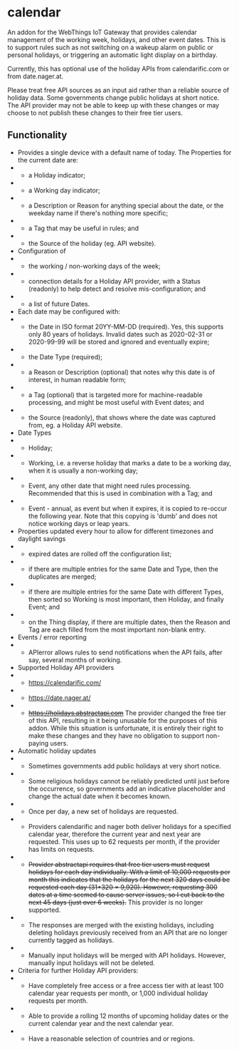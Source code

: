 # calendar
An addon for the WebThings IoT Gateway that provides calendar management of the working week, holidays, and other event dates.
This is to support rules such as not switching on a wakeup alarm on public or personal holidays, or triggering an automatic light display on a birthday.

Currently, this has optional use of the holiday APIs from calendarific.com or from date.nager.at.

Please treat free API sources as an input aid rather than a reliable source of holiday data. Some governments change public holidays at short notice.
The API provider may not be able to keep up with these changes or may choose to not publish these changes to their free tier users.

## Functionality
- Provides a single device with a default name of today. The Properties for the current date are:
- - a Holiday indicator;
- - a Working day indicator;
- - a Description or Reason for anything special about the date, or the weekday name if there's nothing more specific;
- - a Tag that may be useful in rules; and
- - the Source of the holiday (eg. API website).
- Configuration of
- - the working / non-working days of the week;
- - connection details for a Holiday API provider, with a Status (readonly) to help detect and resolve mis-configuration; and
- - a list of future Dates.
- Each date may be configured with:
- - the Date in ISO format 20YY-MM-DD (required). Yes, this supports only 80 years of holidays. Invalid dates such as 2020-02-31  or 2020-99-99 will be stored and ignored and eventually expire;
- - the Date Type (required);
- - a Reason or Description (optional) that notes why this date is of interest, in human readable form;
- - a Tag (optional) that is targeted more for machine-readable processing, and might be most useful with Event dates; and
- - the Source (readonly), that shows where the date was captured from, eg. a Holiday API website.
- Date Types
- - Holiday;
- - Working, i.e. a reverse holiday that marks a date to be a working day, when it is usually a non-working day;
- - Event, any other date that might need rules processing. Recommended that this is used in combination with a Tag; and
- - Event - annual, as event but when it expires, it is copied to re-occur the following year. Note that this copying is 'dumb' and does not notice working days or leap years.
- Properties updated every hour to allow for different timezones and daylight savings
- - expired dates are rolled off the configuration list;
- - if there are multiple entries for the same Date and Type, then the duplicates are merged;
- - if there are multiple entries for the same Date with different Types, then sorted so Working is most important, then Holiday, and finally Event; and
- - on the Thing display, if there are multiple dates, then the Reason and Tag are each filled from the most important non-blank entry.
- Events / error reporting
- - APIerror allows rules to send notifications when the API fails, after say, several months of working.
- Supported Holiday API providers
- - https://calendarific.com/
- - https://date.nager.at/
- - ~~https://holidays.abstractapi.com~~ The provider changed the free tier of this API, resulting in it being unusable for the purposes of this addon. While this situation is unfortunate, it is entirely their right to make these changes and they have no obligation to support non-paying users.
- Automatic holiday updates
- - Sometimes governments add public holidays at very short notice.
- - Some religious holidays cannot be reliably predicted until just before the occurrence, so governments add an indicative placeholder and change the actual date when it becomes known.
- - Once per day, a new set of holidays are requested.
- - Providers calendarific and nager both deliver holidays for a specified calendar year, therefore the current year and next year are requested. This uses up to 62 requests per month, if the provider has limits on requests.
- - ~~Provider abstractapi requires that free tier users must request holidays for each day individually. With a limit of 10,000 requests per month this indicates that the holidays for the next 320 days could be requested each day (31*320 = 9,920). However, requesting 300 dates at a time seemed to cause server issues, so I cut back to the next 45 days (just over 6 weeks).~~ This provider is no longer supported.
- - The responses are merged with the existing holidays, including deleting holidays previously received from an API that are no longer currently tagged as holidays.
- - Manually input holidays will be merged with API holidays. However, manually input holidays will not be deleted.
- Criteria for further Holiday API providers:
- - Have completely free access or a free access tier with at least 100 calendar year requests per month, or 1,000 individual holiday requests per month.
- - Able to provide a rolling 12 months of upcoming holiday dates or the current calendar year and the next calendar year.
- - Have a reasonable selection of countries and or regions.
